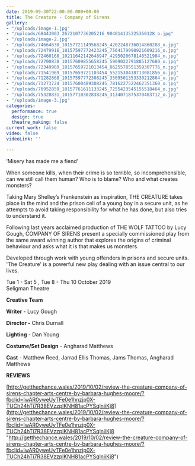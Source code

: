 ```yaml
---
date: 2019-09-30T22:00:00.000+00:00
title: The Creature - Company of Sirens
gallery:
- "/uploads/image-1.jpg"
- "/uploads/68443003_2672107736205216_904014135325360128_o.jpg"
- "/uploads/image-2.jpg"
- "/uploads/74664630_10157721149568245_4202248736014860288_o.jpg"
- "/uploads/72479916_10157597772423245_7564179990921609216_o.jpg"
- "/uploads/72460168_10211642142648947_4295020678148521984_n.jpg"
- "/uploads/72700838_10157609855658245_5909022791885127680_o.jpg"
- "/uploads/72349969_10157659721013454_8625578551359307776_n.jpg"
- "/uploads/71541969_10157659721103454_5521530438713081856_o.jpg"
- "/uploads/71282868_10157597772308245_3509501353330212864_o.jpg"
- "/uploads/71273724_10157600489308245_7816227522462351360_o.jpg"
- "/uploads/76952859_10157761611133245_7255423545155518464_o.jpg"
- "/uploads/75328831_10157710302838245_3134071875370483712_o.jpg"
- "/uploads/image-3.jpg"
categories:
  performance: true
  design: true
  theatre_making: false
current_work: false
video: false
videoLink: ''

---
```

‘Misery has made me a fiend’

When someone kills, when their crime is so terrible, so incomprehensible, can we still call them human? Who is to blame? Who and what creates monsters?

Taking Mary Shelley’s Frankenstein as inspiration, THE CREATURE takes place in the mind and the prison cell of a young boy in a secure unit, as he attempts to avoid taking responsibility for what he has done, but also tries to understand it.

Following last years acclaimed production of THE WOLF TATTOO by Lucy Gough, COMPANY OF SIRENS present a specially commissioned play from the same award winning author that explores the origins of criminal behaviour and asks what it is that makes us monsters.

Developed through work with young offenders in prisons and secure units. 'The Creature' is a powerful new play dealing with an issue central to our lives.

Tue 1 - Sat 5 , Tue 8 - Thu 10 October 2019  
Seligman Theatre

**Creative Team**

**Writer** - Lucy Gough

**Director -** Chris Durnall

**Lighting** - Dan Young

**Costume/Set Design** - Angharad Matthews

**Cast** - Matthew Reed, Jarrad Ellis Thomas, Jams Thomas, Angharad Matthews

**REVIEWS**

[http://getthechance.wales/2019/10/02/review-the-creature-company-of-sirens-chapter-arts-centre-by-barbara-hughes-moore/?fbclid=IwAR0yweUyTFe0e1hnzjp0X-TUCh24hTi7R38EVzzplKNH81acPYSqlniiKj8](http://getthechance.wales/2019/10/02/review-the-creature-company-of-sirens-chapter-arts-centre-by-barbara-hughes-moore/?fbclid=IwAR0yweUyTFe0e1hnzjp0X-TUCh24hTi7R38EVzzplKNH81acPYSqlniiKj8 "http://getthechance.wales/2019/10/02/review-the-creature-company-of-sirens-chapter-arts-centre-by-barbara-hughes-moore/?fbclid=IwAR0yweUyTFe0e1hnzjp0X-TUCh24hTi7R38EVzzplKNH81acPYSqlniiKj8")
